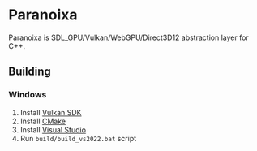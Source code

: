 # Paranoixa
Paranoixa is SDL_GPU/Vulkan/WebGPU/Direct3D12 abstraction layer for C++.

## Building
### Windows
1. Install [Vulkan SDK](https://vulkan.lunarg.com/sdk/home#windows)
2. Install [CMake](https://cmake.org/download/)
3. Install [Visual Studio](https://visualstudio.microsoft.com/)
4. Run `build/build_vs2022.bat` script